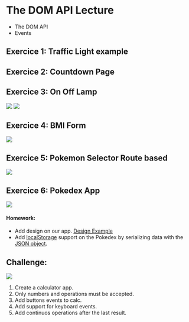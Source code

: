 # The DOM API Lecture

- The DOM API
- Events

## Exercice 1: Traffic Light example

## Exercice 2: Countdown Page

## Exercice 3: On Off Lamp
![](http://www.infosoft.bl.ee/exemplos/javascript/imagens/off.png)
![](http://www.infosoft.bl.ee/exemplos/javascript/imagens/on.png)

## Exercice 4: BMI Form
![](https://livecode.com/wp-content/uploads/2016/05/img1.png)

## Exercice 5: Pokemon Selector Route based
![](https://css-tricks.com/wp-content/uploads/2018/02/complete-app.png)

## Exercice 6: Pokedex App
![](https://camo.githubusercontent.com/55add6eb6dafa52672470ab08622f2363d10a974/68747470733a2f2f692e6779617a6f2e636f6d2f61646363343637356364343636313935616466373237626138613332623534342e676966)

#### Homework:
- Add design on our app. [Design Example](https://cdn.dribbble.com/users/1312010/screenshots/4249717/frame__1_.png)
- Add [localStorage](https://developer.mozilla.org/en-US/docs/Web/API/Window/localStorage) support on the Pokedex by serializing data with the [JSON object](https://developer.mozilla.org/en-US/docs/Web/JavaScript/Reference/Global_Objects/JSON).

## Challenge:
![](https://cdn.dribbble.com/users/478444/screenshots/3467471/attachments/762965/dui_004_calculator.png)

1. Create a calculator app.
2. Only numbers and operations must be accepted.
3. Add buttons events to calc.
4. Add support for keyboard events.
5. Add continuos operations after the last result.
